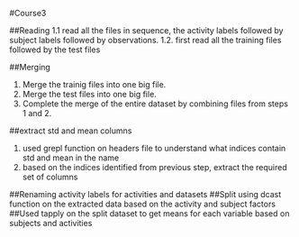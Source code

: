 #Course3

##Reading
1.1 read all the files in sequence, the activity labels followed by subject labels followed by observations. 
1.2. first read all the training files followed by the test files 

##Merging
1. Merge the trainig files into one big file.
2. Merge the test files into one big file. 
3. Complete the merge of the entire dataset by combining files from steps 1 and 2. 

##extract std and mean columns
1. used grepl function on headers file to understand what indices contain std and mean in the name
2. based on the indices identified from previous step, extract the required set of columns

##Renaming activity labels for activities and datasets
##Split using dcast function on the extracted data based on the activity and subject factors
##Used tapply on the split dataset to get means for each variable based on subjects and activities
